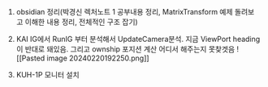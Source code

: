 1. obsidian 정리(박경신 렉처노트 1 공부내용 정리, MatrixTransform 예제 돌려보고 이해한 내용 정리, 전체적인 구조 잡기)
2. KAI IG에서 RunIG 부터 분석해서 UpdateCamera분석. 지금 ViewPort heading이 반대로 돼있음. 그리고 ownship 포지션 계산 어디서 해주는지 못찾겟음
	![[Pasted image 20240220192250.png]]

3. KUH-1P 모니터 설치